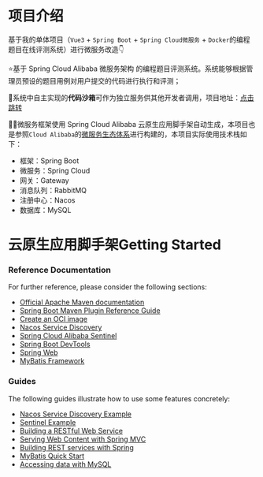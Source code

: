# 项目介绍
基于我的单体项目（`Vue3` + `Spring Boot` + `Spring Cloud微服务` + `Docker`的编程题目在线评测系统）进行微服务改造👇

⭐基于 Spring Cloud Alibaba 微服务架构 的编程题目评测系统。系统能够根据管理员预设的题目用例对用户提交的代码进行执行和评测；

🎉系统中自主实现的**代码沙箱**可作为独立服务供其他开发者调用，项目地址：[点击跳转](https://github.com/WL2O2O/SOJ-code-sandbox.git)

🧑‍💻微服务框架使用 Spring Cloud Alibaba 云原生应用脚手架自动生成，本项目也是参照`Cloud Alibaba`的[微服务生态体系](https://start.aliyun.com/ecosystem.html?spm=a2ck6.14145464.0.0.503c7f23su3HRW)进行构建的，本项目实际使用技术栈如下：

- 框架：Spring Boot
- 微服务：Spring Cloud
- 网关：Gateway
- 消息队列：RabbitMQ
- 注册中心：Nacos
- 数据库：MySQL

# 云原生应用脚手架Getting Started

### Reference Documentation
For further reference, please consider the following sections:

* [Official Apache Maven documentation](https://maven.apache.org/guides/index.html)
* [Spring Boot Maven Plugin Reference Guide](https://docs.spring.io/spring-boot/docs/2.6.13/maven-plugin/reference/html/)
* [Create an OCI image](https://docs.spring.io/spring-boot/docs/2.6.13/maven-plugin/reference/html/#build-image)
* [Nacos Service Discovery](https://spring-cloud-alibaba-group.github.io/github-pages/hoxton/en-us/index.html#_spring_cloud_alibaba_nacos_discovery)
* [Spring Cloud Alibaba Sentinel](https://spring-cloud-alibaba-group.github.io/github-pages/hoxton/en-us/index.html#_spring_cloud_alibaba_sentinel)
* [Spring Boot DevTools](https://docs.spring.io/spring-boot/docs/2.6.13/reference/htmlsingle/#using.devtools)
* [Spring Web](https://docs.spring.io/spring-boot/docs/2.6.13/reference/htmlsingle/#web)
* [MyBatis Framework](https://mybatis.org/spring-boot-starter/mybatis-spring-boot-autoconfigure/)

### Guides
The following guides illustrate how to use some features concretely:

* [Nacos Service Discovery Example](https://github.com/alibaba/spring-cloud-alibaba/blob/master/spring-cloud-alibaba-examples/nacos-example/nacos-discovery-example/readme.md)
* [Sentinel Example](https://github.com/alibaba/spring-cloud-alibaba/tree/master/spring-cloud-alibaba-examples/sentinel-example/sentinel-core-example)
* [Building a RESTful Web Service](https://spring.io/guides/gs/rest-service/)
* [Serving Web Content with Spring MVC](https://spring.io/guides/gs/serving-web-content/)
* [Building REST services with Spring](https://spring.io/guides/tutorials/rest/)
* [MyBatis Quick Start](https://github.com/mybatis/spring-boot-starter/wiki/Quick-Start)
* [Accessing data with MySQL](https://spring.io/guides/gs/accessing-data-mysql/)

